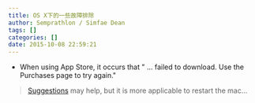 ```yaml
---
title: OS X下的一些故障排除
author: Semprathlon / Simfae Dean
tags: []
categories: []
date: 2015-10-08 22:59:21
---
```

- When using App Store, it occurs that " ... failed to download. Use the Purchases page to try again." 
> [Suggestions](http://apple.stackexchange.com/questions/61646/xcode-failed-to-download-use-the-purchases-page-to-try-again) may help, but it is more applicable to restart the mac...   
